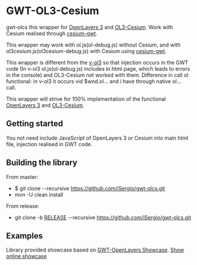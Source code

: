 GWT-OL3-Cesium
==============
gwt-olcs this wrapper for [OpenLayers 3](http://openlayers.org) and [OL3-Cesium](http://openlayers.org/ol3-cesium/). Work with Cesium realised through [cesium-gwt](https://github.com/richkadel/cesium-gwt).

This wrapper may work with ol.js(ol-debug.js) without Cesium, and with ol3cesium.js(ol3cesium-debug.js) with Cesium using [cesium-gwt](https://github.com/richkadel/cesium-gwt).

This wrapper is different from the [v-ol3](https://github.com/VOL3/v-ol3) so that injection occurs in the GWT code (In v-ol3 ol.js(ol-debug.js) includes in html page, which leads to errors in the console) and OL3-Cesium not worked with them. Difference in call ol functional: in v-ol3 it occurs vid $wnd.ol... and i have through native ol... call.

This wrapper will strive for 100% implementation of the functional [OpenLayers 3](http://openlayers.org) and [OL3-Cesium](http://openlayers.org/ol3-cesium/).

Getting started
---------------
You not need include JavaScript of OpenLayers 3 or Cesium into main html file, injection realised in GWT code.

Building the library
--------------------
From master:
 * $ git clone --recursive https://github.com/iSergio/gwt-olcs.git
 * mvn -U clean install

From release:
 * git clone -b [RELEASE](https://github.com/iSergio/gwt-olcs/releases) --recursive https://github.com/iSergio/gwt-olcs.git

Examples
--------
Library provided showcase based on [GWT-OpenLayers Showcase](http://www.gwt-openlayers.org).
[Show online showcase](http://sergeserver.noip.me/gwt-olcs-test/)
